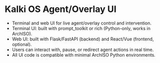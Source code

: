# Kalki OS Agent/Overlay UI

- Terminal and web UI for live agent/overlay control and intervention.
- Terminal UI: built with prompt_toolkit or rich (Python-only, works in ArchISO).
- Web UI: built with Flask/FastAPI (backend) and React/Vue (frontend, optional).
- Users can interact with, pause, or redirect agent actions in real time.
- All UI code is compatible with minimal ArchISO Python environments. 